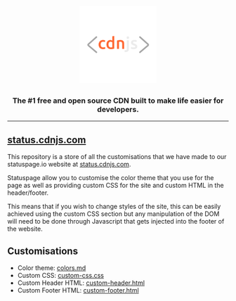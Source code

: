 <h1 align="center">
    <a href="https://cdnjs.com"><img src="https://raw.githubusercontent.com/cdnjs/brand/master/logo/standard/light-512.png" width="175px" alt="< cdnjs >"></a>
</h1>
 
<h3 align="center">The #1 free and open source CDN built to make life easier for developers.</h3>

---

## [status.cdnjs.com](https://status.cdnjs.com)

This repository is a store of all the customisations that we have made to our statuspage.io website at
[status.cdnjs.com](https://status.cdnjs.com).

Statuspage allow you to customise the color theme that you use for the page as well as providing custom CSS for the site
and custom HTML in the header/footer.

This means that if you wish to change styles of the site, this can be easily achieved using the custom CSS section but
any manipulation of the DOM will need to be done through Javascript that gets injected into the footer of the website.

## Customisations

 - Color theme: [colors.md](colors.md)
 - Custom CSS: [custom-css.css](custom-css.css)
 - Custom Header HTML: [custom-header.html](custom-header.html)
 - Custom Footer HTML: [custom-footer.html](custom-footer.html)
